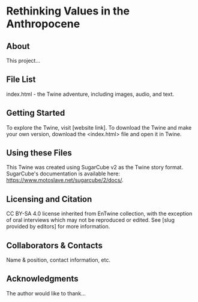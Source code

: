 # Rethinking Values in the Anthropocene

## About
This project...

## File List
index.html - the Twine adventure, including images, audio, and text.

## Getting Started
To explore the Twine, visit [website link]. To download the Twine and make your own version, download the <index.html> file and open it in Twine.

## Using these Files
This Twine was created using SugarCube v2 as the Twine story format. SugarCube's documentation is available here: https://www.motoslave.net/sugarcube/2/docs/.

## Licensing and Citation
CC BY-SA 4.0 license inherited from EnTwine collection, with the exception of oral interviews which may not be reproduced or edited. See [slug provided by editors] for more information.

## Collaborators & Contacts
Name & position, contact information, etc. 

## Acknowledgments
The author would like to thank...
